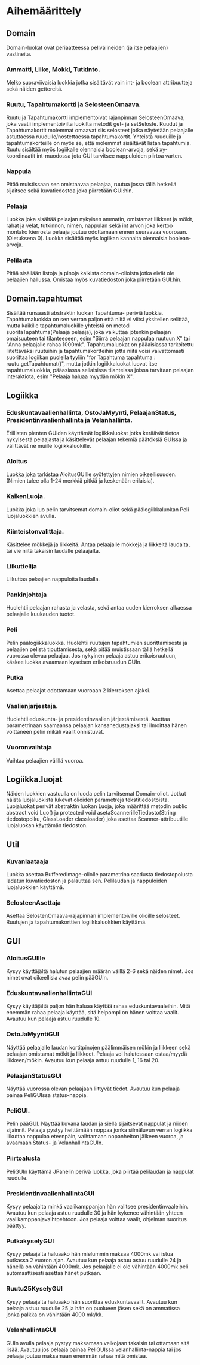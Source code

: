 # Aihemäärittely

## Domain

Domain-luokat ovat periaatteessa pelivälineiden (ja itse pelaajien) vastineita.

### Ammatti, Liike, Mokki, Tutkinto.

Melko suoraviivaisia luokkia jotka sisältävät vain int- ja boolean attribuutteja sekä näiden gettereitä.

### Ruutu, Tapahtumakortti ja SelosteenOmaava.

Ruutu ja Tapahtumakortti implementoivat rajanpinnan SelosteenOmaava, joka vaatii implementoivilta luokilta metodit
get- ja setSeloste. Ruudut ja Tapahtumakortit molemmat omaavat siis selosteet jotka näytetään pelaajalle astuttaessa 
ruudulle/nostettaessa tapahtumakortit. Yhteistä ruuduille ja tapahtumakorteille on myös se, että molemmat sisältävät
listan tapahtumia. Ruutu sisältää myös logiikalle olennaisia boolean-arvoja, sekä xy-koordinaatit int-muodossa jota
GUI tarvitsee nappuloiden piirtoa varten.

### Nappula

Pitää muistissaan sen omistaavaa pelaajaa, ruutua jossa tällä hetkellä sijaitsee sekä kuvatiedostoa joka piirretään 
GUI:hin.

### Pelaaja

Luokka joka sisältää pelaajan nykyisen ammatin, omistamat liikkeet ja mökit, rahat ja velat, tutkinnon, nimen, nappulan
sekä int arvon joka kertoo montako kierrosta pelaaja joutuu odottamaan ennen seuraavaa vuoroaan. (Oletuksena 0). Luokka
sisältää myös logiikan kannalta olennaisia boolean-arvoja.

### Pelilauta

Pitää sisällään listoja ja pinoja kaikista domain-olioista jotka eivät ole pelaajien hallussa. Omistaa myös kuvatiedoston
joka piirretään GUI:hin.


## Domain.tapahtumat

Sisältää runsaasti abstraktin luokan Tapahtuma- periviä luokkia. Tapahtumaluokkia on sen verran paljon että niitä
ei viitsi yksitellen selittää, mutta kaikille tapahtumaluokille yhteistä on metodi suoritaTapahtuma(Pelaaja pelaaja),
joka vaikuttaa jotenkin pelaajan omaisuuteen tai tilanteeseen, esim "Siirrä pelaajan nappulaa ruutuun X" tai "Anna
pelaajalle rahaa 1000mk". Tapahtumaluokat on pääaisiassa tarkoitettu liitettäväksi ruutuihin ja tapahtumakortteihin
jotta niitä voisi vaivattomasti suorittaa logiikan puolella tyyliin "for Tapahtuma tapahtuma : ruutu.getTapahtumat()",
mutta jotkin logiikkaluokat luovat itse tapahtumaluokkia, pääasiassa sellaisissa tilanteissa joissa tarvitaan pelaajan
interaktiota, esim "Pelaaja haluaa myydän mökin X".

## Logiikka

### Eduskuntavaalienhallinta, OstoJaMyynti, PelaajanStatus, Presidentinvaalienhallinta ja Velanhallinta.

Erillisten pienten GUIden käyttämät logiikkaluokat jotka keräävät tietoa nykyisestä pelaajasta ja käsittelevät pelaajan
tekemiä päätöksiä GUIssa ja välittävät ne muille logiikkaluokille.

### Aloitus

Luokka joka tarkistaa AloitusGUIlle syötettyjen nimien oikeellisuuden. (Nimien tulee olla 1-24 merkkiä pitkiä ja
keskenään erilaisia).

### KaikenLuoja.

Luokka joka luo pelin tarvitsemat domain-oliot sekä päälogiikkaluokan Peli luojaluokkien avulla.

### Kiinteistonvalittaja.

Käsittelee mökkejä ja liikkeitä. Antaa pelaajalle mökkejä ja liikkeitä laudalta, tai vie niitä takaisin laudalle
pelaajalta.

### Liikuttelija

Liikuttaa pelaajien nappuloita laudalla.

### Pankinjohtaja

Huolehtii pelaajan rahasta ja velasta, sekä antaa uuden kierroksen alkaessa pelaajalle kuukauden tuotot.

### Peli

Pelin päälogiikkaluokka. Huolehtii ruutujen tapahtumien suorittamisesta ja pelaajien pelistä tiputtamisesta, sekä pitää
muistissaan tällä hetkellä vuorossa olevaa pelaajaa. Jos nykyinen pelaaja astuu erikoisruutuun, käskee luokka avaamaan
kyseisen erikoisruudun GUIn.

### Putka

Asettaa pelaajat odottamaan vuoroaan 2 kierroksen ajaksi.

### Vaalienjarjestaja.

Huolehtii eduskunta- ja presidentinvaalien järjestämisestä. Asettaa parametrinaan saamaansa pelaajan kansanedustajaksi
tai ilmoittaa hänen voittaneen pelin mikäli vaalit onnistuvat.

### Vuoronvaihtaja

Vaihtaa pelaajien välillä vuoroa.



## Logiikka.luojat

Näiden luokkien vastuulla on luoda pelin tarvitsemat Domain-oliot. Jotkut näistä luojaluokista lukevat olioiden
parametreja tekstitiedostoista. Luojaluokat perivät abstraktin luokan Luoja, joka määrittää metodin public abstract
void Luo() ja protected void asetaScannerilleTiedosto(String tiedostopolku, ClassLoader classloader) joka asettaa
Scanner-attribuutille luojaluokan käyttämän tiedoston.



## Util

### Kuvanlaataaja

Luokka asettaa BufferedImage-oliolle parametrina saadusta tiedostopolusta ladatun kuvatiedoston ja palauttaa sen.
Pelilaudan ja nappuloiden luojaluokkien käyttämä.

### SelosteenAsettaja

Asettaa SelostenOmaava-rajapinnan implementoiville olioille selosteet. Ruutujen ja tapahtumakorttien logiikkaluokkien
käyttämä.



## GUI

### AloitusGUIlle

Kysyy käyttäjältä halutun pelaajien määrän väillä 2-6 sekä näiden nimet. Jos nimet ovat oikeellisia avaa pelin pääGUIn.

### EduskuntavaalienhallintaGUI

Kysyy käyttäjältä paljon hän haluaa käyttää rahaa eduskuntavaaleihin. Mitä enemmän rahaa pelaaja käyttää, sitä helpompi
on hänen voittaa vaalit. Avautuu kun pelaaja astuu ruudulle 10.

### OstoJaMyyntiGUI

Näyttää pelaajalle laudan kortitpinojen päälimmäisen mökin ja liikkeen sekä pelaajan omistamat mökit ja liikkeet.
Pelaaja voi halutessaan ostaa/myydä liikkeen/mökin. Avautuu kun pelaaja astuu ruudulle 1, 16 tai 20.

### PelaajanStatusGUI

Näyttää vuorossa olevan pelaajaan liittyvät tiedot. Avautuu kun pelaaja painaa PeliGUIssa status-nappia.

### PeliGUI.

Pelin pääGUI. Näyttää kuvana laudan ja siellä sijaitsevat nappulat ja niiden sijainnit. Pelaaja pystyy heittämään noppaa
jonka silmäluvun verran logiikka liikuttaa nappulaa eteenpäin, vaihtamaan nopanheiton jälkeen vuoroa, ja avaamaan Status-
ja VelanhallintaGUIn.

### Piirtoalusta

PeliGUIn käyttämä JPanelin perivä luokka, joka piirtää pelilaudan ja nappulat ruudulle.

### PresidentinvaalienhallintaGUI

Kysyy pelaajalta minkä vaalikamppanjan hän valitsee presidentinvaaleihin. Avautuu kun pelaaja astuu ruudulle 30 ja hän
kykenee vähintään yhteen vaalikamppanjavaihtoehtoon. Jos pelaaja voittaa vaalit, ohjelman suoritus päättyy.

### PutkakyselyGUI

Kysyy pelaajalta haluaako hän mielummin maksaa 4000mk vai istua putkassa 2 vuoron ajan. Avautuu kun pelaaja astuu
astuu ruudulle 24 ja hänellä on vähintään 4000mk. Jos pelaajalle ei ole vähintään 4000mk peli automaattisesti asettaa
hänet putkaan.

### Ruutu25KyselyGUI

Kysyy pelaajalta haluaako hän suorittaa eduskuntavaalit. Avautuu kun pelaaja astuu ruudulle 25 ja hän on puolueen jäsen
sekä on ammatissa jonka palkka on vähintään 4000 mk/kk.

### VelanhallintaGUI

GUIn avulla pelaaja pystyy maksamaan velkojaan takaisin tai ottamaan sitä lisää. Avautuu jos pelaaja painaa PeliGUIssa
velanhallinta-nappia tai jos pelaaja joutuu maksamaan enemmän rahaa mitä omistaa.